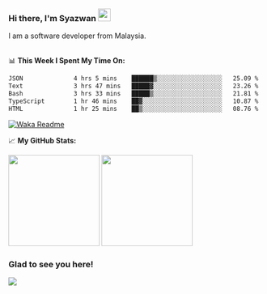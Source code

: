 ### Hi there, I'm Syazwan <img src="https://media.giphy.com/media/hvRJCLFzcasrR4ia7z/giphy.gif" width="25px">
I am a software developer from Malaysia.
<br/><br/>

📊 **This Week I Spent My Time On:**
<!--START_SECTION:waka-->

```txt
JSON              4 hrs 5 mins    ██████▒░░░░░░░░░░░░░░░░░░   25.09 %
Text              3 hrs 47 mins   █████▓░░░░░░░░░░░░░░░░░░░   23.26 %
Bash              3 hrs 33 mins   █████▒░░░░░░░░░░░░░░░░░░░   21.81 %
TypeScript        1 hr 46 mins    ██▓░░░░░░░░░░░░░░░░░░░░░░   10.87 %
HTML              1 hr 25 mins    ██▒░░░░░░░░░░░░░░░░░░░░░░   08.76 %
```

<!--END_SECTION:waka-->
[![Waka Readme](https://github.com/syazwanz/syazwanz/actions/workflows/wakatime.yml/badge.svg)](https://github.com/syazwanz/syazwanz/actions/workflows/wakatime.yml)

📈 **My GitHub Stats:**

<p>
  <img height="180em" src="https://github-readme-stats.vercel.app/api?username=syazwanz&show_icons=true&hide_border=false&&count_private=true&include_all_commits=true" />
  <img height="180em" src="https://github-readme-stats.vercel.app/api/top-langs/?username=syazwanz&exclude_repo=KNN-Image-Classification&show_icons=true&hide_border=false&layout=compact&langs_count=8"/>
</p>

### Glad to see you here!
![](https://visitor-badge.glitch.me/badge?page_id=syazwanz.syazwanz)
